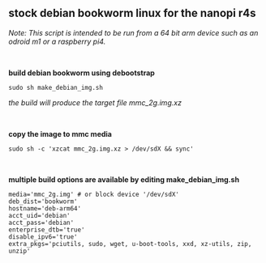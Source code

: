 ## stock debian bookworm linux for the nanopi r4s

<i>Note: This script is intended to be run from a 64 bit arm device such as an odroid m1 or a raspberry pi4.</i>

<br/>

**build debian bookworm using debootstrap**
```
sudo sh make_debian_img.sh
```

<i>the build will produce the target file mmc_2g.img.xz</i>

<br/>

**copy the image to mmc media**
```
sudo sh -c 'xzcat mmc_2g.img.xz > /dev/sdX && sync'
```

<br/>

**multiple build options are available by editing make_debian_img.sh**
```
media='mmc_2g.img' # or block device '/dev/sdX'
deb_dist='bookworm'
hostname='deb-arm64'
acct_uid='debian'
acct_pass='debian'
enterprise_dtb='true'
disable_ipv6='true'
extra_pkgs='pciutils, sudo, wget, u-boot-tools, xxd, xz-utils, zip, unzip'
```

